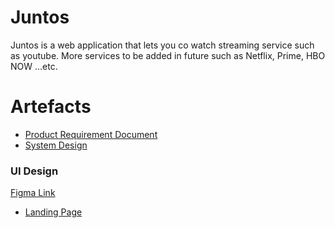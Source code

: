 # Juntos
Juntos is a web application that lets you co watch streaming service such as youtube. More services to be added in future such as Netflix, Prime, HBO NOW ...etc.

# Artefacts  
* [Product Requirement Document](/prd/Juntos_PRD.pdf) 
* [System Design](/system-design/Juntos_system_design.pdf)

### UI Design
[Figma Link](https://www.figma.com/file/xSAo5U2oFlfKhlZ2dsxnkZ/WireFrame---Juntos?node-id=0%3A1)
* [Landing Page](/artefacts/landing-page-design/landing-page-design.pdf)